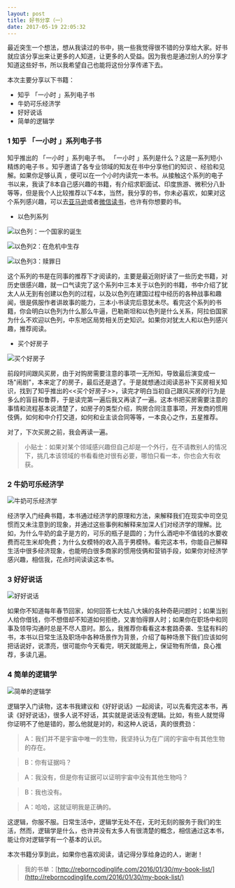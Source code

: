 ```yaml
---
layout: post
title: 好书分享（一）
date: 2017-05-19 22:05:32
---
```


最近突生一个想法，想从我读过的书中，挑一些我觉得很不错的分享给大家。好书就应该分享出来让更多的人知道，让更多的人受益。因为我也是通过别人的分享才知道这些好书，所以我希望自己也能将这份分享传递下去。

本次主要分享以下书籍：

- 知乎 「一小时 」系列电子书
- 牛奶可乐经济学
- 好好说话
- 简单的逻辑学

### 1 知乎 「一小时 」系列电子书

知乎推出的 「一小时 」系列电子书。 「一小时 」系列是什么？这是一系列短小精炼的电子书 。知乎邀请了各专业领域的知友在书中分享他们的知识 、经验和见解。如果你足够认真 ，便可以在一个小时内读完一本书。从接触这个系列的电子书以来，我读了8本自己感兴趣的书籍，有介绍求职面试、印度旅游、微积分八卦等等，但是我个人比较推荐以下4本，当然，我分享的书，你未必喜欢，如果对这个系列感兴趣，可以去[亚马逊](https://www.amazon.cn/s?ref=series_rw_dp_labf&_encoding=UTF8&field-collection=%E7%9F%A5%E4%B9%8E%E3%80%8C%E4%B8%80%E5%B0%8F%E6%97%B6%E3%80%8D%E7%B3%BB%E5%88%97&url=search-alias%3Ddigital-text)或者[微信读书](https://weread.qq.com/wrpage/invite/share?time=134067&senderId=1715518&bookCount=7&weibi=30&bookIds=635800,701342,851729&code=031Ed8p80ODmgJ18HEo80gDWo80Ed8pC&state=&winzoom=1)，也许有你想要的书。

- 以色列系列

![以色列：一个国家的诞生](https://images-cn.ssl-images-amazon.com/images/I/51PMXkfwrgL._SY346_.jpg)

![以色列2：在危机中生存 ](https://images-cn.ssl-images-amazon.com/images/I/51S%2BuSZc1EL._SY346_.jpg)

![以色列3：赎罪日](https://images-cn.ssl-images-amazon.com/images/I/419M1Svf1JL.jpg)

这个系列的书是在同事的推荐下才阅读的，主要是最近刚好读了一些历史书籍，对历史很感兴趣，就一口气读完了这个系列中三本关于以色列的书籍，书中介绍了犹太人从无到有创建以色列的过程，以及以色列在建国过程中经历的各种战事和趣闻，很是佩服作者讲故事的能力，三本小书读完后意犹未尽。看完这个系列的书籍，你会明白以色列为什么那么牛逼，巴勒斯坦和以色列是什么关系，阿拉伯国家为什么不欢迎以色列，中东地区局势相关历史知识。如果你对犹太人和以色列感兴趣，推荐阅读。

- 买个好房子

![买个好房子](https://images-cn.ssl-images-amazon.com/images/I/410CZW0u8OL._SY346_.jpg)

前段时间跟风买房，由于对购房需要注意的事项一无所知，导致最后演变成一场"闹剧"，本来定了的房子，最后还是退了。于是就想通过阅读恶补下买房相关知识，找到了知乎推出的<<买个好房子>>，读完才明白当初自己跟风买房的行为是多么的盲目和鲁莽，于是读完第一遍后我又再读了一遍。这本书把买房需要注意的事情和流程基本说清楚了，如房子的类型介绍，购房合同注意事项，开发商的惯用伎俩，如何和中介打交道，如何和业主谈合同等等，一本良心之作，五星推荐。

对了，下次买房之前，我会再读一遍。

>小贴士：如果对某个领域感兴趣但自己却是一个外行，在不请教别人的情况下，挑几本该领域的书看看绝对很有必要，哪怕只看一本，你也会大有收获。

### 2 牛奶可乐经济学

![牛奶可乐经济学](https://images-cn.ssl-images-amazon.com/images/I/51Bd7e4LFjL._SX260_.jpg)

经济学入门经典书籍，本书通过经济学的原理和方法，来解释我们在现实中司空见惯而又未注意到的现象，并通过这些事例和解释来加深人们对经济学的理解。比如，为什么牛奶的盒子是方的，可乐的瓶子是圆的；为什么酒吧中不值钱的水要收费而花生米却免费；为什么女模特的收入高于男模特。看完这本书，你能自己解释生活中很多经济现象，也能明白很多商家的惯用伎俩和营销手段，如果你对经济学感兴趣，相信我，花点时间读读这本书。

### 3 好好说话

![好好说话](https://images-cn.ssl-images-amazon.com/images/I/51vzIzzE2HL._SY346_.jpg)

如果你不知道每年春节回家，如何回答七大姑八大姨的各种奇葩问题时；如果当别人给你借钱，你不想借却不知道如何拒绝，又害怕得罪人时；如果你在职场中和同事及领导沟通时总是不尽人意时。那么，我推荐你看看这本套路奇袭、生猛有料的书，本书以日常生活及职场中各种场景作为背景，介绍了每种场景下我们应该如何把话说好，说漂亮，很可能你今天看完，明天就能用上，保证物有所值，良心推荐，多读几遍。

### 4 简单的逻辑学

![简单的逻辑学](https://images-cn.ssl-images-amazon.com/images/I/41I0jeL8ngL._SY346_.jpg)

逻辑学入门读物，这本书我建议和《好好说话》一起阅读，可以先看完这本书，再读《好好说话》，很多人说不好话，其实就是说话没有逻辑。比如，有些人就觉得你证明不了他是错的，那么他就是对的，和这种人说话，真的很费劲：

> A：我们并不是宇宙中唯一的生物，我坚持认为在广阔的宇宙中有其他生物的存在。

> B：你有证据吗？

> A：我没有，但是你有证据可以证明宇宙中没有其他生物吗？

> B：我也没有。

> A：哈哈，这就证明我是正确的。

这逻辑，你服不服。日常生活中，逻辑学无处不在，无时无刻的服务于我们的生活，然而，逻辑学是什么，也许并没有太多人有很清楚的概念，相信通过这本书，能让你对逻辑学有一个基本的认识。

本次书籍分享到此，如果你也喜欢阅读，请记得分享给身边的人，谢谢！

> 我的书单：[http://reborncodinglife.com/2016/01/30/my-book-list/](http://reborncodinglife.com/2016/01/30/my-book-list/)
